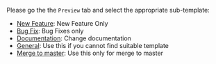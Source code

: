 Please go the the `Preview` tab and select the appropriate sub-template:

-   [New Feature](?expand=1&template=new_feature_template.md): New Feature Only
-   [Bug Fix](?expand=1&template=bug_fix_template.md): Bug Fixes only
-   [Documentation](?expand=1&template=doc_change_template.md): Change documentation
-   [General](?expand=1&template=general_template.md): Use this if you cannot find suitable template
-   [Merge to master](?expand=1&template=merge_to_master_template.md): Use this only for merge to master
